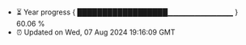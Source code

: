 - ⏳ Year progress { ██████████████████▁▁▁▁▁▁▁▁▁▁▁▁ } 60.06 %
- ⏰ Updated on Wed, 07 Aug 2024 19:16:09 GMT


